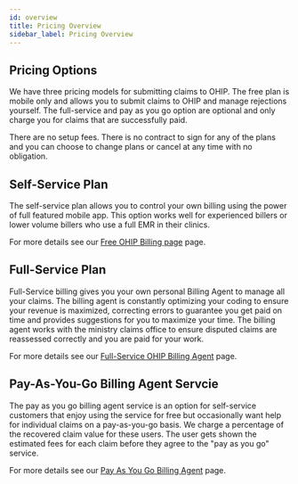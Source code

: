 ```yaml
---
id: overview
title: Pricing Overview
sidebar_label: Pricing Overview
---
```


## Pricing Options

 We have three pricing models for submitting claims to OHIP. The free plan is mobile only and allows you to submit claims to OHIP and manage rejections yourself. The full-service and pay as you go option are optional and only charge you for claims that are successfully paid.

 There are no setup fees. There is no contract to sign for any of the plans and you can choose to change plans or cancel at any time with no obligation. 

## Self-Service Plan

The self-service plan allows you to control your own billing using the power of full featured mobile app. This option works well for experienced billers or lower volume billers who use a full EMR in their clinics.

For more details see our [Free OHIP Billing page](self-service.md) page.

 ## Full-Service Plan

 Full-Service billing gives you your own personal Billing Agent to manage all your claims. The billing agent is constantly optimizing your coding to ensure your revenue is maximized, correcting errors to guarantee you get paid on time and provides suggestions for you to maximize your time. The billing agent works with the ministry claims office to ensure disputed claims are reassessed correctly and you are paid for your work.   

 For more details see our [Full-Service OHIP Billing Agent](full-service.md) page.
 

 ## Pay-As-You-Go Billing Agent Servcie

 The pay as you go billing agent service is an option for self-service customers that enjoy using the service for free but occasionally want help for individual claims on a pay-as-you-go basis. We charge a percentage of the recovered claim value for these users. The user gets shown the estimated fees for each claim before they agree to the "pay as you go" service. 

 For more details see our [Pay As You Go Billing Agent](pay-as-you-go.md) page.
